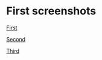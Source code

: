 # First screenshots #

[First](http://code.google.com/p/kinect-easy-grabber/source/browse/wiki/img/screenshot-1340917977.png)

[Second](http://code.google.com/p/kinect-easy-grabber/source/browse/wiki/img/screenshot-1341949004.png)

[Third](http://code.google.com/p/kinect-easy-grabber/source/browse/wiki/img/screenshot-1341949044.png)